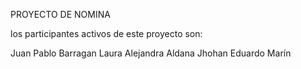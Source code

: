 PROYECTO DE NOMINA

los participantes activos de este proyecto son:

Juan Pablo Barragan
Laura Alejandra Aldana
Jhohan Eduardo Marín 
